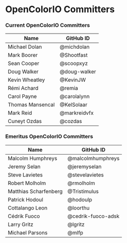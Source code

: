 <!-- SPDX-License-Identifier: CC-BY-4.0 -->
<!-- Copyright Contributors to the OpenColorIO project. -->

# OpenColorIO Committers

### Current OpenColorIO Committers

| Name           | GitHub ID |
| -------------- | ----------------- | 
| Michael Dolan | @michdolan |
| Mark Boorer | @Shootfast |
| Sean Cooper | @scoopxyz | 
| Doug Walker | @doug-walker |
| Kevin Wheatley | @KevinJW |
| Rémi Achard | @remia |
| Carol Payne | @carolalynn | 
| Thomas Mansencal | @KelSolaar |
| Mark Reid | @markreidvfx |
| Cuneyt Ozdas | @cozdas | 

### Emeritus OpenColorIO Committers

| Name           | GitHub ID |
| -------------- | ----------------- | 
| Malcolm Humphreys | @malcolmhumphreys |
| Jeremy Selan | @jeremyselan |
| Steve Lavietes | @stevelavietes |
| Robert Molholm | @rmolholm |
| Matthias Scharfenberg | @Tristimulus |
| Patrick Hodoul | @hodoulp | 
| Cottalango Leon | @loorthu | 
| Cédrik Fuoco | @cedrik-fuoco-adsk |
| Larry Gritz | @lgritz | 
| Michael Parsons | @mlfp | 
